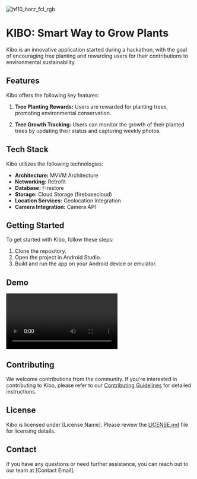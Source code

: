 ![hf10_horz_fcl_rgb](https://github.com/Rohit-554/kibo/assets/48874687/cb8d4bb2-6aaf-45cf-9929-1e2243033a57)
# KIBO: Smart Way to Grow Plants

Kibo is an innovative application started during a hackathon, with the goal of encouraging tree planting and rewarding users for their contributions to environmental sustainability.

## Features

Kibo offers the following key features:

1. **Tree Planting Rewards:** Users are rewarded for planting trees, promoting environmental conservation.

2. **Tree Growth Tracking:** Users can monitor the growth of their planted trees by updating their status and capturing weekly photos.

## Tech Stack

Kibo utilizes the following technologies:

- **Architecture:** MVVM Architecture
- **Networking:** Retrofit
- **Database:** Firestore
- **Storage:** Cloud Storage (firebasecloud)
- **Location Services:** Geolocation Integration
- **Camera Integration:** Camera API

## Getting Started

To get started with Kibo, follow these steps:

1. Clone the repository.
2. Open the project in Android Studio.
3. Build and run the app on your Android device or emulator.

## Demo

![Kibo Demo](kibogif.mp4)

## Contributing

We welcome contributions from the community. If you're interested in contributing to Kibo, please refer to our [Contributing Guidelines](CONTRIBUTING.md) for detailed instructions.

## License

Kibo is licensed under [License Name]. Please review the [LICENSE.md](LICENSE.md) file for licensing details.

## Contact

If you have any questions or need further assistance, you can reach out to our team at [Contact Email].








